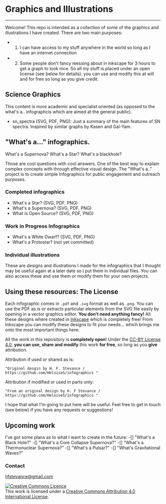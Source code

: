 
# Graphics and Illustrations
---

Welcome! This repo is intended as a collection of some of the graphics and illustrations I have created. 
There are two main purposes:
* 1. I can have access to my stuff anywhere in the world so long as I have an internet connection
* 2. Some people don't fancy messing about in inkscape for 3 hours to get a graph to look nice. So all my stuff is placed under an open license (see below for details): you can use and modify this at will and for free so long as you give credit.


## Science Graphics

This content is more academic and specialist oriented (as opposed to the what's a.. infographcis which are aimed at the general public).

* sn_spectra (SVG, PDF, PNG): Just a summary of the main features of SN spectra. Inspired by similar graphs by Kasen and Gal-Yam.


## "What's a..." infographics.

What's a Supernova? What's a Star? What's a blackhole?

Those are cool questions with cool answers. One of the best way to explain complex concepts with through effective visual design. The "What's a.." project is to create simple infographics for public engagement and outreach purposes. 


### Completed infographics

* What's a Star? (SVG, PDF, PNG)
* What's a Supernova? (SVG, PDF, PNG)
* What is Open Source? (SVG, PDF, PNG)

### Work in Progress Infographics

* What's a White Dwarf? (SVG, PDF, PNG)
* What's a Protostar? (not yet committed)

### Individual illustrations
These are designs and illustrations I made for the infographics that I thought may be useful again at a later date so I put them in individual files.
You can also access these and use them or modify them for your own projects.

## Using these resources: The License

Each infographic comes in `.pdf` and `.svg` format as well as `.png`. You can use the PDF as is or extracts particular elements from the SVG file easily by opening in a vector graphics editor. **You don't need anything fancy!** All these designs where created in [Inkscape](https://inkscape.org/) which is completely free! From Inkscape you can modify these designs to fit your needs... which brings me onto the most important things here:  

All the work in this repository is **completely open**! Under the [CC-BY License 4.0](https://creativecommons.org/licenses/by/4.0/), **you can use, share and modify** this work **for free**, so long as you **give** attribution. 

Attribution if used or shared as is:

`"Original desgin by H. F. Stevance / https://github.com/HeloiseS/infographics "`

Attribution if modified or used in parts only:

`"From an original design by H. F Stevance / https://github.com/HeloiseS/infographics "`

I hope that what I'm going to put here will be useful. Feel free to get in touch (see below) if you have any requests or suggestions!

## Upcoming work

I've got some plans as to what I want to create in the future:
 -[] "What's a Black Hole?"
 -[] "What's a Core Collapse Supernova?"
 -[] "What's a Thermonuclear Supernova?"
 -[] "What's a Pulsar?"
 -[] "What's Gravitational Waves?"
 
### Contact

hfstevance@gmail.com


<a rel="license" href="http://creativecommons.org/licenses/by/4.0/"><img alt="Creative Commons Licence" style="border-width:0" src="https://i.creativecommons.org/l/by/4.0/88x31.png" /></a><br />This work is licensed under a <a rel="license" href="http://creativecommons.org/licenses/by/4.0/">Creative Commons Attribution 4.0 International License</a>.
